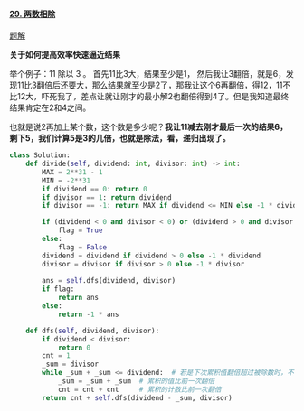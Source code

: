 #### [29. 两数相除](https://leetcode-cn.com/problems/divide-two-integers/)

[题解](https://leetcode-cn.com/problems/divide-two-integers/solution/po-su-de-xiang-fa-mei-you-wei-yun-suan-mei-you-yi-/)

**关于如何提高效率快速逼近结果**

举个例子：11 除以 3 。
首先11比3大，结果至少是1， 然后我让3翻倍，就是6，发现11比3翻倍后还要大，那么结果就至少是2了，那我让这个6再翻倍，得12，11不比12大，吓死我了，差点让就让刚才的最小解2也翻倍得到4了。但是我知道最终结果肯定在2和4之间。

也就是说2再加上某个数，这个数是多少呢？**我让11减去刚才最后一次的结果6，剩下5，我们计算5是3的几倍，也就是除法，看，递归出现了。**

```python
class Solution:
    def divide(self, dividend: int, divisor: int) -> int:
        MAX = 2**31 - 1
        MIN = -2**31
        if dividend == 0: return 0
        if divisor == 1: return dividend
        if divisor == -1: return MAX if dividend <= MIN else -1 * dividend

        if (dividend < 0 and divisor < 0) or (dividend > 0 and divisor > 0):
            flag = True
        else:
            flag = False
        dividend = dividend if dividend > 0 else -1 * dividend
        divisor = divisor if divisor > 0 else -1 * divisor
        
        ans = self.dfs(dividend, divisor)
        if flag:
            return ans
        else:
            return -1 * ans

    def dfs(self, dividend, divisor):
        if dividend < divisor:
            return 0
        cnt = 1
        _sum = divisor
        while _sum + _sum <= dividend:  # 若是下次累积值翻倍超过被除数时，不循环
            _sum = _sum + _sum  # 累积的值比前一次翻倍
            cnt = cnt + cnt     # 累积的计数比前一次翻倍
        return cnt + self.dfs(dividend - _sum, divisor)

```

